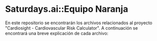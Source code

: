 # Saturdays.ai::Equipo Naranja

En este repositorio se encontrarán los archivos relacionados al proyecto "Cardiosight - Cardiovascular Risk Calculator".
A continuación se encontrará una breve explicación de cada archivo:

